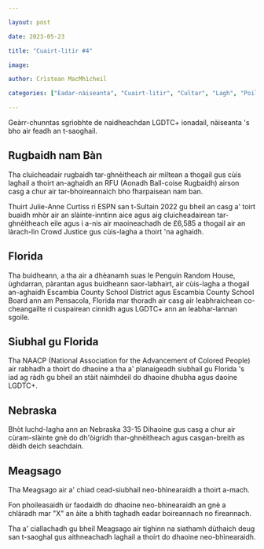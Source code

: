 ```yaml
---

layout: post

date: 2023-05-23

title: "Cuairt-litir #4"

image:

author: Crìstean MacMhìcheil

categories: ["Eadar-nàiseanta", "Cuairt-litir", "Cultar", "Lagh", "Poileataigs", "Slàinte", "Spòrs"]

---
```


Geàrr-chunntas sgrìobhte de naidheachdan LGDTC+ ionadail, nàiseanta 's bho air feadh an t-saoghail.

<!-- more -->

## Rugbaidh nam Bàn

Tha cluicheadair rugbaidh tar-ghnèitheach air mìltean a thogail gus cùis laghail a thoirt an-aghaidh an RFU (Aonadh Ball-coise Rugbaidh) airson casg a chur air tar-bhoireannaich bho fharpaisean nam ban.

Thuirt Julie-Anne Curtiss ri ESPN san t-Sultain 2022 gu bheil an casg a' toirt buaidh mhòr air an slàinte-inntinn aice agus aig cluicheadairean tar-ghnèitheach eile agus i a-nis air maoineachadh de £6,585 a thogail air an làrach-lìn Crowd Justice gus cùis-lagha a thoirt 'na aghaidh.

## Florida

Tha buidheann, a tha air a dhèanamh suas le Penguin Random House, ùghdarran, pàrantan agus buidheann saor-labhairt, air cùis-lagha a thogail an-aghaidh Escambia County School District agus Escambia County School Board ann am Pensacola, Florida mar thoradh air casg air leabhraichean co-cheangailte ri cuspairean cinnidh agus LGDTC+ ann an leabhar-lannan sgoile.

## Siubhal gu Florida

Tha NAACP (National Association for the Advancement of Colored People) air rabhadh a thoirt do dhaoine a tha a' planaigeadh siubhail gu Florida 's iad ag ràdh gu bheil an stàit nàimhdeil do dhaoine dhubha agus daoine LGDTC+.

## Nebraska

Bhòt luchd-lagha ann an Nebraska 33-15 Dihaoine gus casg a chur air cùram-slàinte gnè do dh'òigridh thar-ghnèitheach agus casgan-breith as dèidh deich seachdain.

## Meagsago

Tha Meagsago air a' chiad cead-siubhail neo-bhìnearaidh a thoirt a-mach.

Fon phoileasaidh ùr faodaidh do dhaoine neo-bhìnearaidh an gnè a chlàradh mar "X" an àite a bhith taghadh eadar boireannach no fireannach.

Tha a' ciallachadh gu bheil Meagsago air tighinn na siathamh dùthaich deug san t-saoghal gus aithneachadh laghail a thoirt do dhaoine neo-bhìnearaidh.
